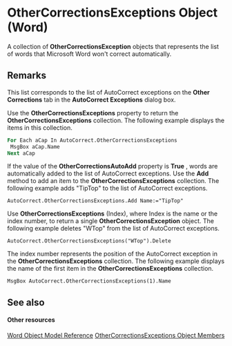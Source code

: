 
# OtherCorrectionsExceptions Object (Word)

A collection of  **OtherCorrectionsException** objects that represents the list of words that Microsoft Word won't correct automatically.


## Remarks

This list corresponds to the list of AutoCorrect exceptions on the  **Other Corrections** tab in the **AutoCorrect Exceptions** dialog box.

Use the  **OtherCorrectionsExceptions** property to return the **OtherCorrectionsExceptions** collection. The following example displays the items in this collection.




```vb
For Each aCap In AutoCorrect.OtherCorrectionsExceptions 
 MsgBox aCap.Name 
Next aCap
```

If the value of the  **OtherCorrectionsAutoAdd** property is **True** , words are automatically added to the list of AutoCorrect exceptions. Use the **Add** method to add an item to the **OtherCorrectionsExceptions** collection. The following example adds "TipTop" to the list of AutoCorrect exceptions.




```
AutoCorrect.OtherCorrectionsExceptions.Add Name:="TipTop"
```

Use  **OtherCorrectionsExceptions** (Index), where Index is the name or the index number, to return a single **OtherCorrectionsException** object. The following example deletes "WTop" from the list of AutoCorrect exceptions.




```
AutoCorrect.OtherCorrectionsExceptions("WTop").Delete
```

The index number represents the position of the AutoCorrect exception in the  **OtherCorrectionsExceptions** collection. The following example displays the name of the first item in the **OtherCorrectionsExceptions** collection.




```
MsgBox AutoCorrect.OtherCorrectionsExceptions(1).Name
```


## See also


#### Other resources


[Word Object Model Reference](http://msdn.microsoft.com/library/be452561-b436-bb9b-6f94-3faa9a74a6fd%28Office.15%29.aspx)
[OtherCorrectionsExceptions Object Members](5569aae0-899f-268e-53dd-77545065934b.md)
